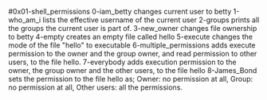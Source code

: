 #0x01-shell_permissions
0-iam_betty changes current user to betty
1-who_am_i lists the effective username of the current user
2-groups prints all the groups the current user is part of.
3-new_owner changes file ownership to betty
4-empty creates an empty file called hello
5-execute changes the mode of the file "hello" to executable
6-multiple_permissions adds execute permission to the owner and the group owner, and read permission to other users, to the file hello.
7-everybody adds execution permission to the owner, the group owner and the other users, to the file hello
8-James_Bond sets the permission to the file hello as; Owner: no permission at all, Group: no permission at all, Other users: all the permissions.
